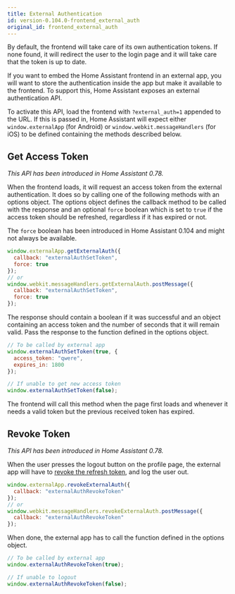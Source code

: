 ```yaml
---
title: External Authentication
id: version-0.104.0-frontend_external_auth
original_id: frontend_external_auth
---
```


By default, the frontend will take care of its own authentication tokens. If none found, it will redirect the user to the login page and it will take care that the token is up to date.

If you want to embed the Home Assistant frontend in an external app, you will want to store the authentication inside the app but make it available to the frontend. To support this, Home Assistant exposes an external authentication API.

To activate this API, load the frontend with `?external_auth=1` appended to the URL. If this is passed in, Home Assistant will expect either `window.externalApp` (for Android) or `window.webkit.messageHandlers` (for iOS) to be defined containing the methods described below.

## Get Access Token

_This API has been introduced in Home Assistant 0.78._

When the frontend loads, it will request an access token from the external authentication. It does so by calling one of the following methods with an options object. The options object defines the callback method to be called with the response and an optional `force` boolean which is set to `true` if the access token should be refreshed, regardless if it has expired or not.

The `force` boolean has been introduced in Home Assistant 0.104 and might not always be available.

```js
window.externalApp.getExternalAuth({
  callback: "externalAuthSetToken",
  force: true
});
// or
window.webkit.messageHandlers.getExternalAuth.postMessage({
  callback: "externalAuthSetToken",
  force: true
});
```

The response should contain a boolean if it was successful and an object containing an access token and the number of seconds that it will remain valid. Pass the response to the function defined in the options object.

```js
// To be called by external app
window.externalAuthSetToken(true, {
  access_token: "qwere",
  expires_in: 1800
});

// If unable to get new access token
window.externalAuthSetToken(false);
```

The frontend will call this method when the page first loads and whenever it needs a valid token but the previous received token has expired.

## Revoke Token

_This API has been introduced in Home Assistant 0.78._

When the user presses the logout button on the profile page, the external app will have to [revoke the refresh token](auth_api.md#revoking-a-refresh-token), and log the user out.

```js
window.externalApp.revokeExternalAuth({
  callback: "externalAuthRevokeToken"
});
// or
window.webkit.messageHandlers.revokeExternalAuth.postMessage({
  callback: "externalAuthRevokeToken"
});
```

When done, the external app has to call the function defined in the options object.

```js
// To be called by external app
window.externalAuthRevokeToken(true);

// If unable to logout
window.externalAuthRevokeToken(false);
```
